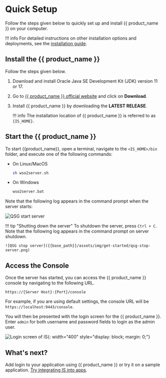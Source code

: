 # Quick Setup

Follow the steps given below to quickly set up and install {{ product_name }} on your computer.

!!! info
    For detailed instructions on other installation options and deployments, see the [installation guide]({{base_path}}/deploy/get-started/install/).

## Install the {{ product_name }}

Follow the steps given below.

1. Download and install Oracle Java SE Development Kit (JDK) version 11 or 17.
2. Go to [{{ product_name }} official website](https://wso2.com/identity-server/) and click on **Download**.
3. Install {{ product_name }} by downloading the **LATEST RELEASE**.

    !!! info
        The installation location of {{ product_name }} is referred to as `{IS_HOME}`.

<!-- The {{ product_name }} installation location can vary depending on the operating system as given below:

|OS     |Home Directory                                |
|:------|:---------------------------------------------|
|Mac OS | `/Library/WSO2/IdentityServer/<IS_HOME>`         |
|Windows| `C:\Program Files\WSO2\IdentityServer\<IS_HOME>` |
|Ubuntu | `/usr/lib/wso2/IdentityServer/<IS_HOME>`         |
|CentOS | `/usr/lib64/IdentityServer/<IS_HOME>`           |

-->

## Start the {{ product_name }}

To start {{product_name}}, open a terminal, navigate to the `<IS_HOME>/bin` folder, and execute one of the following commands:

- On Linux/MacOS

    ``` bash
    sh wso2server.sh
    ```

- On Windows

    ``` bash
    wso2server.bat
    ```

Note that the following log appears in the command prompt when the server starts:

![QSG start server]({{base_path}}/assets/img/get-started/qsg-start-server.png)

!!! tip "Shutting down the server"
    To shutdown the server, press `Ctrl + C`.
    Note that the following log appears in the command prompt on server shutdown.

    ![QSG stop server]({{base_path}}/assets/img/get-started/qsg-stop-server.png)

## Access the Console

Once the server has started, you can access the {{ product_name }} console by navigating to the following URL.

`https://{Server Host}:{Port}/console`

For example, if you are using default settings, the console URL will be `https://localhost:9443/console`.

You will then be presented with the login screen for the {{ product_name }}. Enter `admin` for both username and password fields to login as the admin user.

![Login screen of IS]({{base_path}}/assets/img/get-started/login-to-is.png){: width="400" style="display: block; margin: 0;"}

## What's next?

Add login to your application using {{ product_name }} or try it on a sample application. [Try integrating IS into apps]({{base_path}}/get-started/try-samples).

